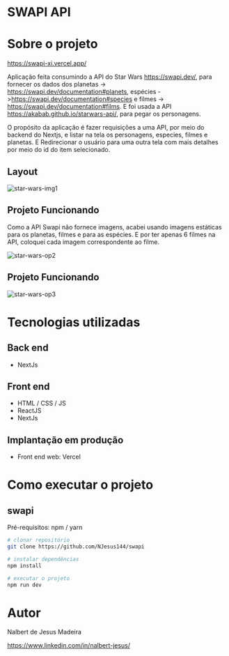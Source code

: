 # SWAPI API


# Sobre o projeto

https://swapi-xi.vercel.app/

Aplicação feita consumindo a API do Star Wars https://swapi.dev/, 
para fornecer os dados dos planetas -> https://swapi.dev/documentation#planets, 
espécies ->https://swapi.dev/documentation#species e filmes -> https://swapi.dev/documentation#films.
E foi usada a API https://akabab.github.io/starwars-api/, para pegar os personagens. 

O propósito da aplicação é fazer requisições a uma API, por meio do backend do Nextjs, e listar na tela os personagens, especies, filmes e planetas. E Redirecionar o usuário para uma outra tela com mais detalhes por meio do id do item selecionado.




## Layout 
![star-wars-img1](https://user-images.githubusercontent.com/94402903/216479584-c222f880-b6d6-421b-a2b6-b36425f6908a.png)


## Projeto Funcionando
Como a API Swapi não fornece imagens, acabei usando imagens estáticas para os planetas, filmes e para as espécies.
E por ter apenas 6 filmes na API, coloquei cada imagem correspondente ao filme.

![star-wars-op2](https://user-images.githubusercontent.com/94402903/216488417-e480c174-687e-4b43-8830-3e9b10446a22.gif)

## Projeto Funcionando
![star-wars-op3](https://user-images.githubusercontent.com/94402903/216488808-0989e6cc-0b46-4811-abaf-6ecc7818355e.gif)

# Tecnologias utilizadas

## Back end
- NextJs

## Front end
- HTML / CSS / JS 
- ReactJS
- NextJs

## Implantação em produção
- Front end web: Vercel

# Como executar o projeto

## swapi
Pré-requisitos: npm / yarn

```bash
# clonar repositório
git clone https://github.com/NJesus144/swapi

# instalar dependências
npm install

# executar o projeto
npm run dev
```

# Autor

Nalbert de Jesus Madeira

https://www.linkedin.com/in/nalbert-jesus/
